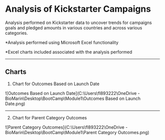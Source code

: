 # Analysis of Kickstarter Campaigns
 Analysis performed on Kickstarter data to uncover trends for campaigns goals and pledged amounts in various countries and across various categories.
 
*Analysis performed using Microsoft Excel functionality

*Excel charts included associated with the analysis performed

---
## Charts
1.  Chart for Outcomes Based on Launch Date

![Outcomes Based on Launch Date](C:\Users\fl893222\OneDrive - BioMarin\Desktop\BootCamp\Module1\Outcomes Based on Launch Date.png)

---
2. Chart for Parent Category Outcomes

![Parent Category Outcomes]{C:\Users\fl893222\OneDrive - BioMarin\Desktop\BootCamp\Module1\Parent Category Outcomes.png)
